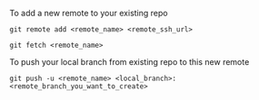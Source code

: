 To add a new remote to your existing repo
```
git remote add <remote_name> <remote_ssh_url>

git fetch <remote_name>
```

To push your local branch from existing repo to this new remote

```
git push -u <remote_name> <local_branch>:<remote_branch_you_want_to_create>
```

